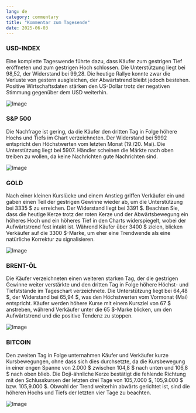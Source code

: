 ```yaml
---
lang: de
category: commentary
title: "Kommentar zum Tagesende"
date: 2025-06-03
---
```


### USD-INDEX

Eine komplette Tageswende führte dazu, dass Käufer zum gestrigen Tief eröffneten und zum gestrigen Hoch schlossen. Die Unterstützung liegt bei 98,52, der Widerstand bei 99,28. Die heutige Rallye konnte zwar die Verluste von gestern ausgleichen, der Abwärtstrend bleibt jedoch bestehen. Positive Wirtschaftsdaten stärken den US-Dollar trotz der negativen Stimmung gegenüber dem USD weiterhin.

![Image](https://markleighedu.github.io/img/Jun-2025/03-Jun-2025/usdindex.jpg)

### S&P 500

Die Nachfrage ist gering, da die Käufer den dritten Tag in Folge höhere Hochs und Tiefs im Chart verzeichneten. Der Widerstand bei 5992 entspricht den Höchstwerten vom letzten Monat (19./20. Mai). Die Unterstützung liegt bei 5907. Händler scheinen die Märkte nach oben treiben zu wollen, da keine Nachrichten gute Nachrichten sind.

![Image](https://markleighedu.github.io/img/Jun-2025/03-Jun-2025/sp500.jpg)

### GOLD

Nach einer kleinen Kurslücke und einem Anstieg griffen Verkäufer ein und gaben einen Teil der gestrigen Gewinne wieder ab, um die Unterstützung bei 3335 $ zu erreichen. Der Widerstand liegt bei 3391 $. Beachten Sie, dass die heutige Kerze trotz der roten Kerze und der Abwärtsbewegung ein höheres Hoch und ein höheres Tief in den Charts widerspiegelt, wobei der Aufwärtstrend fest intakt ist. Während Käufer über 3400 $ zielen, blicken Verkäufer auf die 3300 $-Marke, um eher eine Trendwende als eine natürliche Korrektur zu signalisieren.

![Image](https://markleighedu.github.io/img/Jun-2025/03-Jun-2025/gold.jpg)

### BRENT-ÖL

Die Käufer verzeichneten einen weiteren starken Tag, der die gestrigen Gewinne weiter verstärkte und den dritten Tag in Folge höhere Höchst- und Tiefststände im Tageschart verzeichnete. Die Unterstützung liegt bei 64,48 $, der Widerstand bei 65,94 $, was den Höchstwerten vom Vormonat (Mai) entspricht. Käufer werden höhere Kurse mit einem Kursziel von 67 $ anstreben, während Verkäufer unter die 65 $-Marke blicken, um den Aufwärtstrend und die positive Tendenz zu stoppen.

![Image](https://markleighedu.github.io/img/Jun-2025/03-Jun-2025/brentoil.jpg)

### BITCOIN

Den zweiten Tag in Folge unternahmen Käufer und Verkäufer kurze Kursbewegungen, ohne dass sich dies durchsetzte, da die Kursbewegung in einer engen Spanne von 2.000 $ zwischen 104,8 $ nach unten und 106,8 $ nach oben blieb. Die Doji-ähnliche Kerze bestätigt die fehlende Richtung mit den Schlusskursen der letzten drei Tage von 105,7.000 $, 105,9.000 $ bzw. 105,9.000 $. Obwohl der Trend weiterhin abwärts gerichtet ist, sind die höheren Hochs und Tiefs der letzten vier Tage zu beachten.

![Image](https://markleighedu.github.io/img/Jun-2025/03-Jun-2025/bitcoin.jpg)

